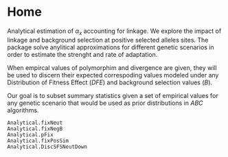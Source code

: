 # Home

Analytical estimation of $\alpha_{x}$ accounting for linkage. We explore the impact of linkage and background selection at positive selected alleles sites. The package  solve anylitical approximations for different genetic scenarios in order to estimate the strenght and rate of adaptation. 

When empircal values of polymorphim and divergence are given, they will be used to discern their expected correspoding values modeled under any Distribution of Fitness Effect ($DFE$) and background selection values ($B$). 

Our goal is to subset summary statistics given a set of empirical values for any genetic scenario that would be used as prior distributions in $ABC$ algorithms.


```@docs
Analytical.fixNeut
Analytical.fixNegB
Analytical.pFix
Analytical.fixPosSim
Analytical.DiscSFSNeutDown
```

